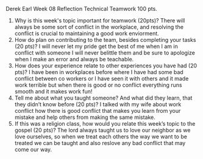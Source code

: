 Derek Earl Week 08 Reflection Technical Teamwork     100 pts.
1. Why is this week's topic important for teamwork (20pts)?  There will always be some sort of conflict in the workplace, and resolving the conflict is crucial to maintaining a good work enviorment.
2. How do plan on contributing to the team, besides completing your tasks (20 pts)?  I will never let my pride get the best of me when I am in conflict with someone I will never belittle them and be sure to apologize when I make an error and always be teachable.
3. How does your experience relate to other experiences you have had (20 pts)?  I have been in workplaces before where I have had some bad conflict between co workers or I have seen it with others and it made work terrible but when there is good or no conflict everything runs smooth and it makes work fun!
4. Tell me about what you taught someone? And what did they learn, that they didn’t know before (20 pts)?  I talked with my wife about work conflict how there is good conflict that makes you learn from your mistake and help others from making the same mistake.
5. If this was a religion class, how would you relate this week’s topic to the gospel (20 pts)?  The lord always taught us to love our neighbor as we love ourselves, so when we treat each others the way we want to be treated we can be taught and also reslove any bad conflict that may come our way.
